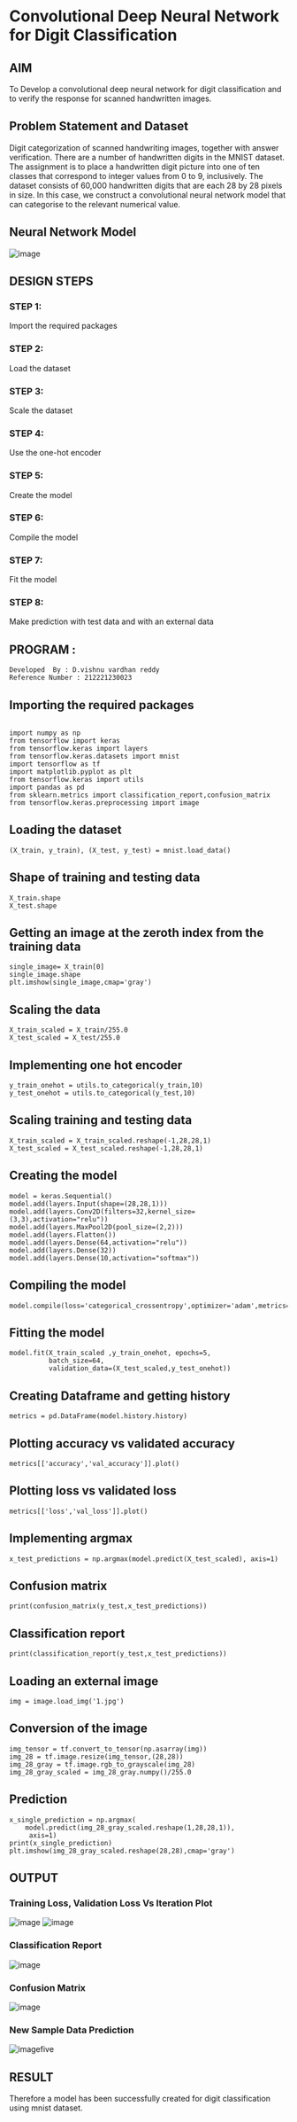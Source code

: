 # Convolutional Deep Neural Network for Digit Classification

## AIM

To Develop a convolutional deep neural network for digit classification and to verify the response for scanned handwritten images.

## Problem Statement and Dataset
Digit categorization of scanned handwriting images, together with answer verification.
There are a number of handwritten digits in the MNIST dataset. The assignment is to place a handwritten digit picture into one of ten classes that correspond to integer values from 0 to 9, inclusively. The dataset consists of 60,000 handwritten digits that are each 28 by 28 pixels in size. In this case, we construct a convolutional neural network model that can categorise to the relevant numerical value.
## Neural Network Model

![image](https://github.com/vishnudorigundla/mnist-classification/assets/94175324/090f6531-4d97-4921-b319-2d99ae08247a)


## DESIGN STEPS

### STEP 1: 

Import the required packages

### STEP 2: 

Load the dataset

### STEP 3: 

Scale the dataset

### STEP 4: 

Use the one-hot encoder

### STEP 5: 

Create the model

### STEP 6: 

Compile the model

### STEP 7: 

Fit the model

### STEP 8: 

Make prediction with test data and with an external data


## PROGRAM :

```
Developed  By : D.vishnu vardhan reddy
Reference Number : 212221230023
```

## Importing the required packages
~~~

import numpy as np
from tensorflow import keras
from tensorflow.keras import layers
from tensorflow.keras.datasets import mnist
import tensorflow as tf
import matplotlib.pyplot as plt
from tensorflow.keras import utils
import pandas as pd
from sklearn.metrics import classification_report,confusion_matrix
from tensorflow.keras.preprocessing import image
~~~
## Loading the dataset
~~~
(X_train, y_train), (X_test, y_test) = mnist.load_data()
~~~
## Shape of training and testing data
~~~
X_train.shape
X_test.shape
~~~

## Getting an image at the zeroth index from the training data
~~~
single_image= X_train[0]
single_image.shape
plt.imshow(single_image,cmap='gray')
~~~
## Scaling the data
~~~
X_train_scaled = X_train/255.0
X_test_scaled = X_test/255.0
~~~
## Implementing one hot encoder
~~~
y_train_onehot = utils.to_categorical(y_train,10)
y_test_onehot = utils.to_categorical(y_test,10)
~~~
## Scaling training and testing data
~~~
X_train_scaled = X_train_scaled.reshape(-1,28,28,1)
X_test_scaled = X_test_scaled.reshape(-1,28,28,1)
~~~
## Creating the model
~~~
model = keras.Sequential()
model.add(layers.Input(shape=(28,28,1))) 
model.add(layers.Conv2D(filters=32,kernel_size=(3,3),activation="relu")) 
model.add(layers.MaxPool2D(pool_size=(2,2))) 
model.add(layers.Flatten()) 
model.add(layers.Dense(64,activation="relu"))
model.add(layers.Dense(32)) 
model.add(layers.Dense(10,activation="softmax"))
~~~
## Compiling the model
~~~
model.compile(loss='categorical_crossentropy',optimizer='adam',metrics='accuracy')
~~~
## Fitting the model
~~~
model.fit(X_train_scaled ,y_train_onehot, epochs=5,
          batch_size=64, 
          validation_data=(X_test_scaled,y_test_onehot))
~~~
## Creating Dataframe and getting history
~~~
metrics = pd.DataFrame(model.history.history)
~~~
## Plotting accuracy vs validated accuracy
~~~
metrics[['accuracy','val_accuracy']].plot()
~~~
## Plotting loss vs validated loss
~~~
metrics[['loss','val_loss']].plot()
~~~
## Implementing argmax
~~~
x_test_predictions = np.argmax(model.predict(X_test_scaled), axis=1)
~~~
## Confusion matrix
~~~~
print(confusion_matrix(y_test,x_test_predictions))
~~~~
## Classification report
~~~
print(classification_report(y_test,x_test_predictions))
~~~
## Loading an external image
~~~
img = image.load_img('1.jpg')
~~~
## Conversion of the image
~~~
img_tensor = tf.convert_to_tensor(np.asarray(img))
img_28 = tf.image.resize(img_tensor,(28,28))
img_28_gray = tf.image.rgb_to_grayscale(img_28)
img_28_gray_scaled = img_28_gray.numpy()/255.0
~~~
## Prediction 
~~~
x_single_prediction = np.argmax(
    model.predict(img_28_gray_scaled.reshape(1,28,28,1)),
     axis=1)
print(x_single_prediction)
plt.imshow(img_28_gray_scaled.reshape(28,28),cmap='gray')
~~~

## OUTPUT

### Training Loss, Validation Loss Vs Iteration Plot

![image](https://github.com/vishnudorigundla/mnist-classification/assets/94175324/163ff0a1-eb1e-466f-aae9-3e9cec549162)
![image](https://github.com/vishnudorigundla/mnist-classification/assets/94175324/dc902a0e-ea37-4764-89f8-9cb1655cffd9)


### Classification Report

![image](https://github.com/vishnudorigundla/mnist-classification/assets/94175324/4275aa67-d3d2-44a9-9734-ec6031ea6374)


### Confusion Matrix
![image](https://github.com/vishnudorigundla/mnist-classification/assets/94175324/98726195-266b-4380-a7f4-edba36ae90fd)



### New Sample Data Prediction
![imagefive](https://github.com/vishnudorigundla/mnist-classification/assets/94175324/8517641a-8887-4e28-939d-b6c2d144e4d1)



## RESULT
Therefore a model has been successfully created for digit classification using mnist dataset.

